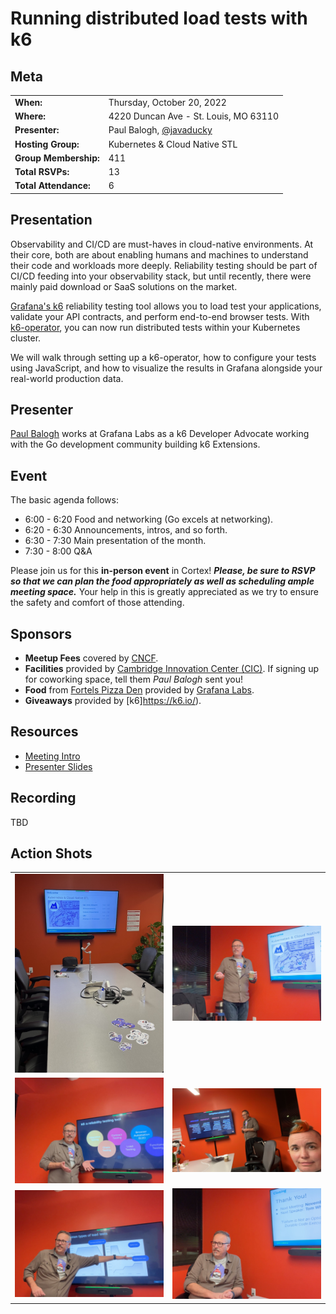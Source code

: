 # Running distributed load tests with k6

## Meta 
| | |
| --- | --- |
| **When:** | Thursday, October 20, 2022 |
| **Where:** | 4220 Duncan Ave - St. Louis, MO 63110 |
| **Presenter:** | Paul Balogh, [@javaducky](https://twitter.com/javaducky) |
| **Hosting Group:** | Kubernetes &amp; Cloud Native STL |
| **Group Membership:** | 411 |
| **Total RSVPs:** | 13 |
| **Total Attendance:** | 6 |

## Presentation
Observability and CI/CD are must-haves in cloud-native environments. At their core, both are about enabling humans and machines to understand their code and workloads more deeply. Reliability testing should be part of CI/CD feeding into your observability stack, but until recently, there were mainly paid download or SaaS solutions on the market.

[Grafana's k6](https://k6.io/) reliability testing tool allows you to load test your applications, validate your API contracts, and perform end-to-end browser tests. With [k6-operator](https://github.com/grafana/k6-operator), you can now run distributed tests within your Kubernetes cluster.

We will walk through setting up a k6-operator, how to configure your tests using JavaScript, and how to visualize the results in Grafana alongside your real-world production data.

## Presenter
[Paul Balogh](https://www.linkedin.com/in/pabalogh/) works at Grafana Labs as a k6 Developer Advocate working with the Go development community building k6 Extensions.

## Event
The basic agenda follows:
* 6:00 - 6:20 Food and networking (Go excels at networking).
* 6:20 - 6:30 Announcements, intros, and so forth.
* 6:30 - 7:30 Main presentation of the month.
* 7:30 - 8:00 Q&A

Please join us for this **in-person event** in Cortex! **_Please, be sure to RSVP so that we can plan the food appropriately as well as scheduling ample meeting space._** Your help in this is greatly appreciated as we try to ensure the safety and comfort of those attending.

## Sponsors
* **Meetup Fees** covered by [CNCF](https://www.cncf.io/).
* **Facilities** provided by [Cambridge Innovation Center (CIC)](https://cic.com/). If signing up for coworking space, tell them _Paul Balogh_ sent you!
* **Food** from [Fortels Pizza Den](https://www.fortelspizzaden.com/) provided by [Grafana Labs](https://grafana.com/).
* **Giveaways** provided by [k6]https://k6.io/).

## Resources
* [Meeting Intro](Meeting-Intro.pdf)
* [Presenter Slides](Running%20distributed%20tests%20with%20k6.pdf)

## Recording
TBD

## Action Shots
|  |  |
| --- | --- |
| ![](images/20221020-01.jpg) | ![](images/20221020-02.jpg) |
| ![](images/20221020-03.jpg) | ![](images/20221020-04.jpg) |
| ![](images/20221020-05.jpg) | ![](images/20221020-06.jpg) |
